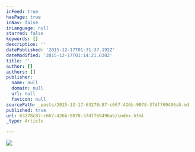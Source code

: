 ```yaml
---
inFeed: true
hasPage: true
inNav: false
inLanguage: null
starred: false
keywords: []
description: ''
datePublished: '2015-12-17T01:31:37.192Z'
dateModified: '2015-12-17T01:14:21.030Z'
title: ''
author: []
authors: []
publisher:
  name: null
  domain: null
  url: null
  favicon: null
sourcePath: _posts/2015-12-17-63278c87-c667-426b-9078-37df769496a5.md
published: true
url: 63278c87-c667-426b-9078-37df769496a5/index.html
_type: Article

---
```

![](https://the-grid-user-content.s3-us-west-2.amazonaws.com/8697521e-ce65-46f0-bb80-e3215aeb3d42.PNG)